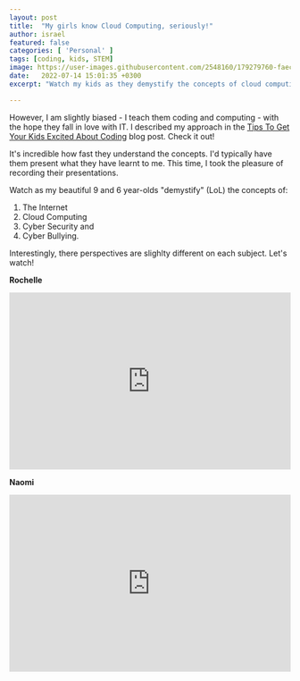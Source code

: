 ```yaml
---
layout: post
title:  "My girls know Cloud Computing, seriously!"
author: israel
featured: false
categories: [ 'Personal' ]
tags: [coding, kids, STEM]
image: https://user-images.githubusercontent.com/2548160/179279760-faecb9b2-58a4-43f0-b1bf-c61ab0bbe5ea.png
date:   2022-07-14 15:01:35 +0300
excerpt: "Watch my kids as they demystify the concepts of cloud computing, cyber security, cyber bullying, etc. I am a proud #GirlDad..."

---
```


However, I am slightly biased - I teach them coding and computing - with the hope they fall in love with IT. I described my approach in the <a href="https://www.israelo.io/blog/kids-who-code/" target="_blank">Tips To Get Your Kids Excited About Coding</a> blog post. Check it out! 

It's incredible how fast they understand the concepts. I'd typically have them present what they have learnt to me. This time, I took the pleasure of recording their presentations. 

Watch as my beautiful 9 and 6 year-olds "demystify" (LoL) the concepts of: 

1. The Internet
2. Cloud Computing
3. Cyber Security and 
4. Cyber Bullying. 

Interestingly, there perspectives are slighlty different on each subject. Let's watch! 

**Rochelle**  

 <p style="position: relative; padding: 30px 0px 57% 0px; height: 0; overflow: hidden;">
 <iframe src="https://www.youtube.com/embed/M0Uo9UvE3PA" width="100%" height="100%" frameborder="0" allow="accelerometer; autoplay; clipboard-write; encrypted-media; gyroscope; picture-in-picture" style="display: block; margin: 0px auto; position: absolute; top: 0; left: 0;"></iframe>
 </p>


**Naomi** 

 <p style="position: relative; padding: 30px 0px 57% 0px; height: 0; overflow: hidden;">
 <iframe src="https://www.youtube.com/embed/zPwZnZlhcm8?start=11" width="100%" height="100%" frameborder="0" allow="accelerometer; autoplay; clipboard-write; encrypted-media; gyroscope; picture-in-picture" style="display: block; margin: 0px auto; position: absolute; top: 0; left: 0;"></iframe>
 </p>

